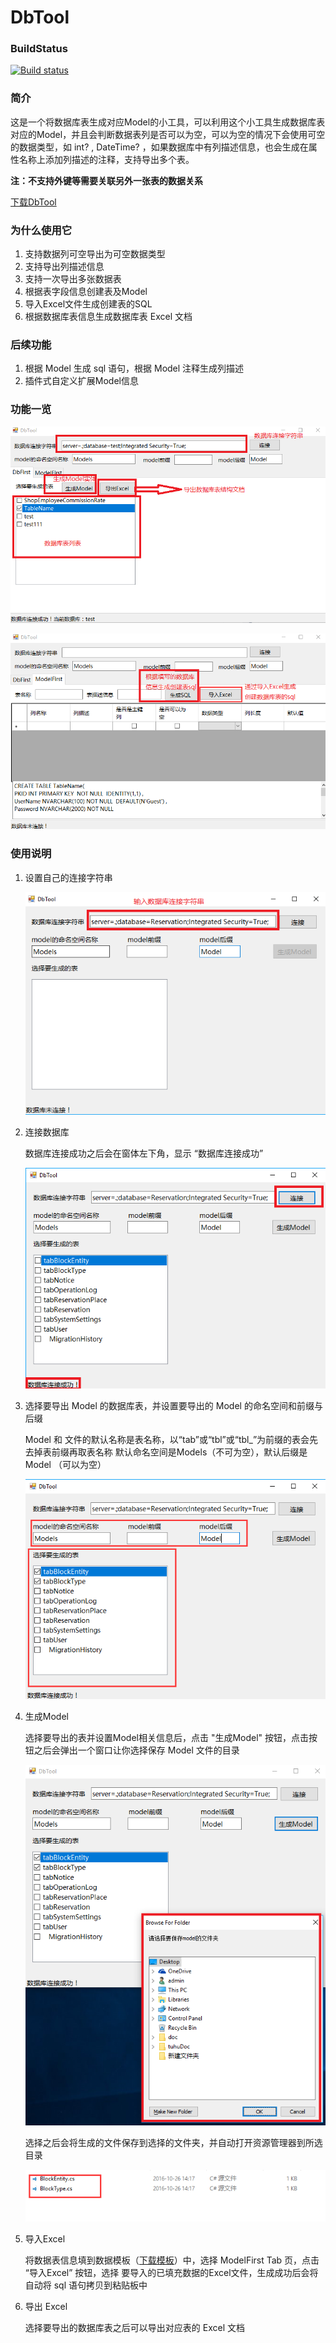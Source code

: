 # DbTool

### BuildStatus

[![Build status](https://ci.appveyor.com/api/projects/status/vo1kipiyqlo8r2kg/branch/master?svg=true)](https://ci.appveyor.com/project/WeihanLi/dbtool/branch/master)

### 简介

这是一个将数据库表生成对应Model的小工具，可以利用这个小工具生成数据库表对应的Model，并且会判断数据表列是否可以为空，可以为空的情况下会使用可空的数据类型，如
int? , DateTime? ，如果数据库中有列描述信息，也会生成在属性名称上添加列描述的注释，支持导出多个表。

**注：不支持外键等需要关联另外一张表的数据关系**

[下载DbTool](https://github.com/WeihanLi/DbTool/releases)

### 为什么使用它

1. 支持数据列可空导出为可空数据类型
2. 支持导出列描述信息
3. 支持一次导出多张数据表
4. 根据表字段信息创建表及Model
5. 导入Excel文件生成创建表的SQL
6. 根据数据库表信息生成数据库表 Excel 文档

### 后续功能

1. 根据 Model 生成 sql 语句，根据 Model 注释生成列描述
1. 插件式自定义扩展Model信息

### 功能一览

![DbFirst](resources/desc0.png)

![ModelFirst](resources/desc1.png)

### 使用说明

1. 设置自己的连接字符串

    ![设置连接字符串](resources/connect.png)

2. 连接数据库
    
    数据库连接成功之后会在窗体左下角，显示 “数据库连接成功”
    
    ![设置连接字符串](resources/connect1.png)

3. 选择要导出 Model 的数据库表，并设置要导出的 Model 的命名空间和前缀与后缀

    Model 和 文件的默认名称是表名称，以“tab”或“tbl”或“tbl_”为前缀的表会先去掉表前缀再取表名称
    默认命名空间是Models（不可为空），默认后缀是 Model （可以为空）
    
    ![设置 Model信息](resources/generateModel.png)

4. 生成Model

    选择要导出的表并设置Model相关信息后，点击 "生成Model" 按钮，点击按钮之后会弹出一个窗口让你选择保存 Model 文件的目录
    
    ![设置 Model信息](resources/chooseDir.png)

    选择之后会将生成的文件保存到选择的文件夹，并自动打开资源管理器到所选目录
    
    ![查看生成 model](resources/generateModel1.png)

5. 导入Excel
    
    将数据表信息填到数据模板（[下载模板](https://github.com/WeihanLi/DbTool/raw/master/DbTool/template.xls)）中，选择 ModelFirst Tab 页，点击 “导入Excel” 按钮，选择
    要导入的已填充数据的Excel文件，生成成功后会将自动将 sql 语句拷贝到粘贴板中

6. 导出 Excel
    
    选择要导出的数据库表之后可以导出对应表的 Excel 文档